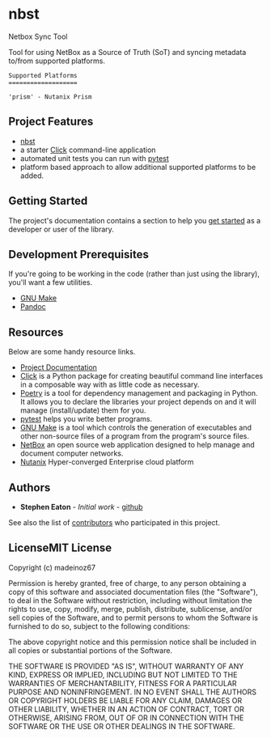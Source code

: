 # nbst

Netbox Sync Tool

Tool for using NetBox as a Source of Truth (SoT) and syncing metadata to/from supported platforms.

    Supported Platforms
    ===================

    'prism' - Nutanix Prism


## Project Features

* [nbst](http://nbst.readthedocs.io/)
* a starter [Click](http://click.pocoo.org/5/) command-line application
* automated unit tests you can run with [pytest](https://docs.pytest.org/en/latest/)
* platform based approach to allow additional supported platforms to be added.

## Getting Started

The project's documentation contains a section to help you
[get started](https://nbst.readthedocs.io/en/latest/getting_started.html) as a developer or
user of the library.

## Development Prerequisites

If you're going to be working in the code (rather than just using the library), you'll want a few utilities.

* [GNU Make](https://www.gnu.org/software/make/)
* [Pandoc](https://pandoc.org/)

## Resources

Below are some handy resource links.

* [Project Documentation](http://nbst.readthedocs.io/)
* [Click](http://click.pocoo.org/5/) is a Python package for creating beautiful command line interfaces in a composable way with as little code as necessary.
* [Poetry](https://python-poetry.org) is a tool for dependency management and packaging in Python. It allows you to declare the libraries your project depends on and it will manage (install/update) them for you.
* [pytest](https://docs.pytest.org/en/latest/) helps you write better programs.
* [GNU Make](https://www.gnu.org/software/make/) is a tool which controls the generation of executables and other non-source files of a program from the program's source files.
* [NetBox](https://netbox.readthedocs.io/en/stable/) an open source web application designed to help manage and document computer networks.
* [Nutanix](https://www.nutanix.com) Hyper-converged Enterprise cloud platform


## Authors

* **Stephen Eaton** - *Initial work* - [github](https://github.com/madeinoz67)

See also the list of [contributors](https://github.com/madeinoz67/nbst/contributors) who participated in this project.

## LicenseMIT License

Copyright (c) madeinoz67

Permission is hereby granted, free of charge, to any person obtaining a copy
of this software and associated documentation files (the "Software"), to deal
in the Software without restriction, including without limitation the rights
to use, copy, modify, merge, publish, distribute, sublicense, and/or sell
copies of the Software, and to permit persons to whom the Software is
furnished to do so, subject to the following conditions:

The above copyright notice and this permission notice shall be included in all
copies or substantial portions of the Software.

THE SOFTWARE IS PROVIDED "AS IS", WITHOUT WARRANTY OF ANY KIND, EXPRESS OR
IMPLIED, INCLUDING BUT NOT LIMITED TO THE WARRANTIES OF MERCHANTABILITY,
FITNESS FOR A PARTICULAR PURPOSE AND NONINFRINGEMENT. IN NO EVENT SHALL THE
AUTHORS OR COPYRIGHT HOLDERS BE LIABLE FOR ANY CLAIM, DAMAGES OR OTHER
LIABILITY, WHETHER IN AN ACTION OF CONTRACT, TORT OR OTHERWISE, ARISING FROM,
OUT OF OR IN CONNECTION WITH THE SOFTWARE OR THE USE OR OTHER DEALINGS IN THE
SOFTWARE.
